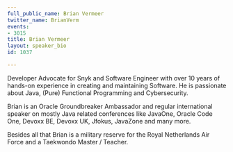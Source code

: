 ```yaml
---
full_public_name: Brian Vermeer
twitter_name: BrianVerm
events:
- 3015
title: Brian Vermeer
layout: speaker_bio
id: 1037

---
```

Developer Advocate for Snyk and Software Engineer with over 10 years of hands-on experience in creating and maintaining Software. He is passionate about Java, (Pure) Functional Programming and Cybersecurity. 

Brian is an Oracle Groundbreaker Ambassador and regular international speaker on mostly Java related conferences like JavaOne, Oracle Code One, Devoxx BE, Devoxx UK, Jfokus, JavaZone and many more.

Besides all that Brian is a military reserve for the Royal Netherlands Air Force and a Taekwondo Master / Teacher.